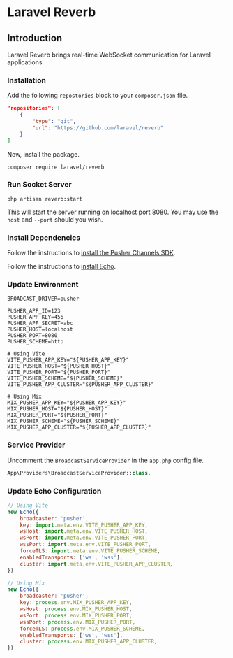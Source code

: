 # Laravel Reverb

## Introduction

Laravel Reverb brings real-time WebSocket communication for Laravel applications.

### Installation

Add the following `repostories` block to your `composer.json` file.

```json
"repositories": [
    {
        "type": "git",
        "url": "https://github.com/laravel/reverb"
    }
]
```

Now, install the package.

```shell
composer require laravel/reverb
```

### Run Socket Server

```shell
php artisan reverb:start
```

This will start the server running on localhost port 8080. You may use the `--host` and `--port` should you wish.

### Install Dependencies

Follow the instructions to [install the Pusher Channels SDK](https://laravel.com/docs/9.x/broadcasting#pusher-channels).

Follow the instructions to [install Echo](https://laravel.com/docs/9.x/broadcasting#client-side-installation).

### Update Environment

```
BROADCAST_DRIVER=pusher

PUSHER_APP_ID=123
PUSHER_APP_KEY=456
PUSHER_APP_SECRET=abc
PUSHER_HOST=localhost
PUSHER_PORT=8080
PUSHER_SCHEME=http

# Using Vite
VITE_PUSHER_APP_KEY="${PUSHER_APP_KEY}"
VITE_PUSHER_HOST="${PUSHER_HOST}"
VITE_PUSHER_PORT="${PUSHER_PORT}"
VITE_PUSHER_SCHEME="${PUSHER_SCHEME}"
VITE_PUSHER_APP_CLUSTER="${PUSHER_APP_CLUSTER}"

# Using Mix
MIX_PUSHER_APP_KEY="${PUSHER_APP_KEY}"
MIX_PUSHER_HOST="${PUSHER_HOST}"
MIX_PUSHER_PORT="${PUSHER_PORT}"
MIX_PUSHER_SCHEME="${PUSHER_SCHEME}"
MIX_PUSHER_APP_CLUSTER="${PUSHER_APP_CLUSTER}"
```

### Service Provider

Uncomment the `BroadcastServiceProvider` in the `app.php` config file.

```php
App\Providers\BroadcastServiceProvider::class,
```

### Update Echo Configuration

```javascript
// Using Vite
new Echo({
    broadcaster: 'pusher',
    key: import.meta.env.VITE_PUSHER_APP_KEY,
    wsHost: import.meta.env.VITE_PUSHER_HOST,
    wsPort: import.meta.env.VITE_PUSHER_PORT,
    wssPort: import.meta.env.VITE_PUSHER_PORT,
    forceTLS: import.meta.env.VITE_PUSHER_SCHEME,
    enabledTransports: ['ws', 'wss'],
    cluster: import.meta.env.VITE_PUSHER_APP_CLUSTER,
})

// Using Mix
new Echo({
    broadcaster: 'pusher',
    key: process.env.MIX_PUSHER_APP_KEY,
    wsHost: process.env.MIX_PUSHER_HOST,
    wsPort: process.env.MIX_PUSHER_PORT,
    wssPort: process.env.MIX_PUSHER_PORT,
    forceTLS: process.env.MIX_PUSHER_SCHEME,
    enabledTransports: ['ws', 'wss'],
    cluster: process.env.MIX_PUSHER_APP_CLUSTER,
})
```